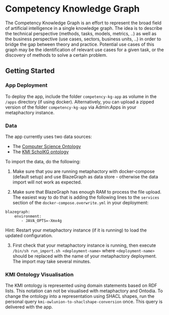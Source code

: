 # Competency Knowledge Graph

The Competency Knowledge Graph is an effort to represent the broad field of artificial intelligence in a single knowledge graph. The idea is to describe the technical perspective (methods, tasks, models, metrics, ..) as well as the business perspective (use cases, sectors, business units, ..) in order to bridge the gap between theory and practice. Potential use cases of this graph may be the identification of relevant use cases for a given task, or the discovery of methods to solve a certain problem.

## Getting Started
### App Deployment
To deploy the app, include the folder `competency-kg-app` as volume in the `/apps` directory (if using docker). Alternatively, you can upload a zipped version of the folder `competency-kg-app` via Admin:Apps in your metaphactory instance.

### Data
The app currently uses two data sources:
- The [Computer Science Ontology](https://cso.kmi.open.ac.uk/)
- The [KMI ScholKG ontology](https://scholkg.kmi.open.ac.uk/)

To import the data, do the following:

1. Make sure that you are running metaphactory with docker-compose (default setup) and use BlazeGraph as data store - otherwise the data import will not work as expected.

2. Make sure that BlazeGraph has enough RAM to process the file upload. The easiest way to do that is adding the following lines to the `services` section of the `docker-compose.overwrite.yml` in your deployment:
```
blazegraph:
    environment:
       - JAVA_OPTS=-Xmx4g
```
Hint: Restart your metaphactory instance (if it is running) to load the updated configuration.

3. First check that your metaphactory instance is running, then execute `/bin/sh run_import.sh <deployment-name>` where `<deployment-name>` should be replaced with the name of your metaphactory deployment. The import may take several minutes.

### KMI Ontology Visualisation
The KMI ontology is represented using domain statements based on RDF lists. This notation can not be visualised with metaphactory and Ontodia. To change the ontology into a representation using SHACL shapes, run the personal query `kmi-owlunion-to-shaclshape-conversion` once. This query is delivered with the app.